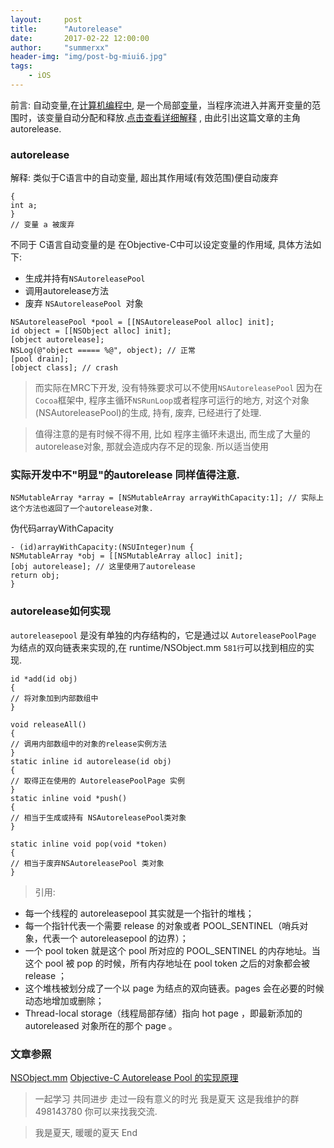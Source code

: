 ```yaml
---
layout:     post
title:      "Autorelease"
date:       2017-02-22 12:00:00
author:     "summerxx"
header-img: "img/post-bg-miui6.jpg"
tags:
    - iOS
---
```


前言: 自动变量,在[计算机编程中](https://en.wikipedia.org/wiki/Computer_programming), 是一个局部[变量](https://en.wikipedia.org/wiki/Variable_(programming))，当程序流进入并离开变量的范围时，该变量自动分配和释放.[点击查看详细解释](https://en.wikipedia.org/wiki/Automatic_variable) , 由此引出这篇文章的主角 autorelease.
<!-- more -->
### autorelease

解释:  类似于C语言中的自动变量, 超出其作用域(有效范围)便自动废弃

```
{
int a;
}
// 变量 a 被废弃
```

不同于 C语言自动变量的是 在Objective-C中可以设定变量的作用域, 具体方法如下:

- 生成并持有`NSAutoreleasePool `
- 调用autorelease方法
- 废弃 `NSAutoreleasePool `对象

```
NSAutoreleasePool *pool = [[NSAutoreleasePool alloc] init];
id object = [[NSObject alloc] init];
[object autorelease];
NSLog(@"object ===== %@", object); // 正常
[pool drain];
[object class]; // crash
```

>而实际在MRC下开发, 没有特殊要求可以不使用`NSAutoreleasePool` 因为在`Cocoa`框架中, 程序主循环`NSRunLoop`或者程序可运行的地方, 对这个对象(NSAutoreleasePool)的生成, 持有, 废弃, 已经进行了处理. 

>值得注意的是有时候不得不用, 比如 程序主循环未退出, 而生成了大量的autorelease对象, 那就会造成内存不足的现象. 所以适当使用

### 实际开发中不"明显"的autorelease 同样值得注意.

```
NSMutableArray *array = [NSMutableArray arrayWithCapacity:1]; // 实际上这个方法也返回了一个autorelease对象.
```

伪代码arrayWithCapacity

```
- (id)arrayWithCapacity:(NSUInteger)num {
NSMutableArray *obj = [[NSMutableArray alloc] init];
[obj autorelease]; // 这里使用了autorelease
return obj;
}
```

### autorelease如何实现

`autoreleasepool` 是没有单独的内存结构的，它是通过以 `AutoreleasePoolPage` 为结点的双向链表来实现的,在 runtime/NSObject.mm `581行`可以找到相应的实现.

```
id *add(id obj)
{
// 将对象加到内部数组中
}

void releaseAll() 
{
// 调用内部数组中的对象的release实例方法 
}
static inline id autorelease(id obj)
{
// 取得正在使用的 AutoreleasePoolPage 实例
}
static inline void *push() 
{
// 相当于生成或持有 NSAutoreleasePool类对象
}

static inline void pop(void *token) 
{
// 相当于废弃NSAutoreleasePool 类对象
}
```

> 引用: 

- 每一个线程的 autoreleasepool 其实就是一个指针的堆栈；
- 每一个指针代表一个需要 release 的对象或者 POOL_SENTINEL（哨兵对象，代表一个 autoreleasepool 的边界）；
- 一个 pool token 就是这个 pool 所对应的 POOL_SENTINEL 的内存地址。当这个 pool 被 pop 的时候，所有内存地址在 pool token 之后的对象都会被 release ；
- 这个堆栈被划分成了一个以 page 为结点的双向链表。pages 会在必要的时候动态地增加或删除；
- Thread-local storage（线程局部存储）指向 hot page ，即最新添加的 autoreleased 对象所在的那个 page 。

### 文章参照

[NSObject.mm](https://github.com/opensource-apple/objc4/blob/master/runtime/NSObject.mm)
[Objective-C Autorelease Pool 的实现原理](http://blog.leichunfeng.com/posts/8/)

>一起学习 共同进步 走过一段有意义的时光
>我是夏天 这是我维护的群 498143780 你可以来找我交流. 

> 我是夏天, 暖暖的夏天
> End
